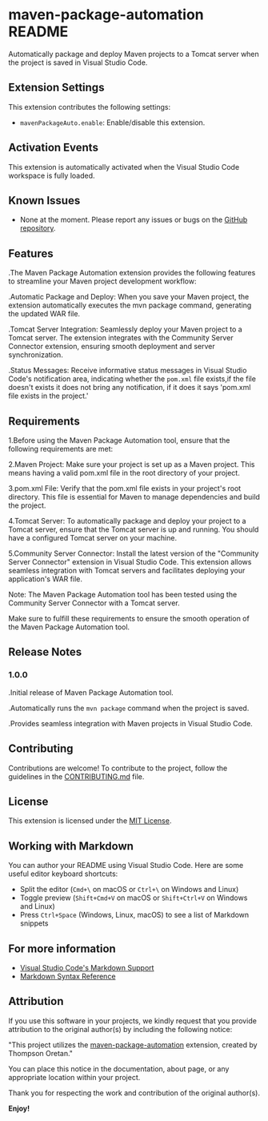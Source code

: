 # maven-package-automation README

Automatically package and deploy Maven projects to a Tomcat server when the project is saved in Visual Studio Code.

## Extension Settings

This extension contributes the following settings:

- `mavenPackageAuto.enable`: Enable/disable this extension.

## Activation Events

This extension is automatically activated when the Visual Studio Code workspace is fully loaded.

## Known Issues

- None at the moment. Please report any issues or bugs on the [GitHub repository](https://github.com/XcoDDe/maven-package-automation).


## Features

.The Maven Package Automation extension provides the following features to streamline your Maven project development workflow:

.Automatic Package and Deploy: When you save your Maven project, the extension automatically executes the mvn package command, generating the updated WAR file.

.Tomcat Server Integration: Seamlessly deploy your Maven project to a Tomcat server. The extension integrates with the Community Server Connector extension, ensuring smooth deployment and server synchronization.

.Status Messages: Receive informative status messages in Visual Studio Code's notification area, indicating whether the `pom.xml` file exists,if the file doesn't exists it does not bring any notification, if it does it says 'pom.xml file exists in the project.'
 
## Requirements

1.Before using the Maven Package Automation tool, ensure that the following requirements are met:

2.Maven Project: Make sure your project is set up as a Maven project. This means having a valid pom.xml file in the root directory of your project.

3.pom.xml File: Verify that the pom.xml file exists in your project's root directory. This file is essential for Maven to manage dependencies and build the project.

4.Tomcat Server: To automatically package and deploy your project to a Tomcat server, ensure that the Tomcat server is up and running. You should have a configured Tomcat server on your machine.

5.Community Server Connector: Install the latest version of the "Community Server Connector" extension in Visual Studio Code. This extension allows seamless integration with Tomcat servers and facilitates deploying your application's WAR file.

Note: The Maven Package Automation tool has been tested using the Community Server Connector with a Tomcat server.

Make sure to fulfill these requirements to ensure the smooth operation of the Maven Package Automation tool.
 
## Release Notes

 
### 1.0.0
.Initial release of Maven Package Automation tool.

.Automatically runs the `mvn package` command when the project is saved.

.Provides seamless integration with Maven projects in Visual Studio Code.

## Contributing

Contributions are welcome! To contribute to the project, follow the guidelines in the [CONTRIBUTING.md](CONTRIBUTING.md) file.

## License

This extension is licensed under the [MIT License](LICENSE).


## Working with Markdown

You can author your README using Visual Studio Code.  Here are some useful editor keyboard shortcuts:

* Split the editor (`Cmd+\` on macOS or `Ctrl+\` on Windows and Linux)
* Toggle preview (`Shift+Cmd+V` on macOS or `Shift+Ctrl+V` on Windows and Linux)
* Press `Ctrl+Space` (Windows, Linux, macOS) to see a list of Markdown snippets

## For more information

* [Visual Studio Code's Markdown Support](http://code.visualstudio.com/docs/languages/markdown)
* [Markdown Syntax Reference](https://help.github.com/articles/markdown-basics/)

## Attribution

If you use this software in your projects, we kindly request that you provide attribution to the original author(s) by including the following notice:

"This project utilizes the [maven-package-automation](https://github.com/XcoDDe/maven-package-automation) extension, created by Thompson Oretan."

You can place this notice in the documentation, about page, or any appropriate location within your project.

Thank you for respecting the work and contribution of the original author(s).


 **Enjoy!**
